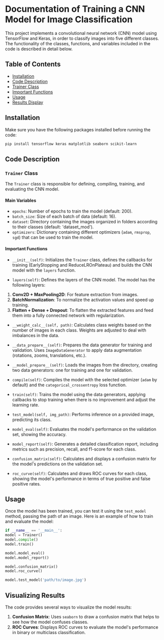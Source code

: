 # Documentation of Training a CNN Model for Image Classification

This project implements a convolutional neural network (CNN) model using TensorFlow and Keras, in order to classify images into five different classes. The functionality of the classes, functions, and variables included in the code is described in detail below.

## Table of Contents

- [Installation](#installation)
- [Code Description](#code-description)
- [Trainer Class](#trainer-class)
- [Important Functions](#important-functions)
- [Usage](#usage)
- [Results Display](#visualizing-results)

## Installation

Make sure you have the following packages installed before running the code:

```bash
pip install tensorflow keras matplotlib seaborn scikit-learn
```

## Code Description

### `Trainer` Class

The `Trainer` class is responsible for defining, compiling, training, and evaluating the CNN model.

#### Main Variables

- `epochs`: Number of epochs to train the model (default: 200).
- `batch_size`: Size of each batch of data (default: 16).
- `dataset`: Directory containing the images organized in folders according to their classes (default: 'dataset_mod').
- `optimizers`: Dictionary containing different optimizers (`adam`, `rmsprop`, `sgd`) that can be used to train the model.

#### Important Functions

- `__init__(self)`: Initializes the `Trainer` class, defines the callbacks for training (EarlyStopping and ReduceLROnPlateau) and builds the CNN model with the `layers` function.

- `layers(self)`: Defines the layers of the CNN model. The model has the following layers:
1. **Conv2D + MaxPooling2D**: For feature extraction from images.
2. **BatchNormalization**: To normalize the activation values ​​and speed up training.
3. **Flatten + Dense + Dropout**: To flatten the extracted features and feed them into a fully connected network with regularization.

- `__weight_calc__(self, path)`: Calculates class weights based on the number of images in each class. Weights are adjusted to deal with imbalances in the data.

- `__data_prepare__(self)`: Prepares the data generator for training and validation. Uses `ImageDataGenerator` to apply data augmentation (rotations, zooms, translations, etc.).

- `__model_prepare__(self)`: Loads the images from the directory, creating two data generators: one for training and one for validation.

- `compile(self)`: Compiles the model with the selected optimizer (`adam` by default) and the `categorical_crossentropy` loss function.

- `train(self)`: Trains the model using the data generators, applying callbacks to stop training when there is no improvement and adjust the learning rate.

- `test_model(self, img_path)`: Performs inference on a provided image, predicting its class.

- `model_eval(self)`: Evaluates the model's performance on the validation set, showing the accuracy.

- `model_report(self)`: Generates a detailed classification report, including metrics such as precision, recall, and f1-score for each class.

- `confusion_matrix(self)`: Calculates and displays a confusion matrix for the model's predictions on the validation set.

- `roc_curve(self)`: Calculates and draws ROC curves for each class, showing the model's performance in terms of true positive and false positive rates.

## Usage

Once the model has been trained, you can test it using the `test_model` method, passing the path of an image. Here is an example of how to train and evaluate the model:

```python
if __name__ == '__main__':
model = Trainer()
model.compile()
model.train()

model.model_eval()
model.model_report()

model.confusion_matrix()
model.roc_curve()

model.test_model('path/to/image.jpg')
```

## Visualizing Results

The code provides several ways to visualize the model results:
1. **Confusion Matrix**: Uses `seaborn` to draw a confusion matrix that helps to see how the model confuses classes.
2. **ROC Curves**: Displays ROC curves to evaluate the model's performance in binary or multiclass classification.
